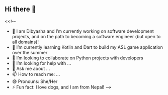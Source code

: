 ## Hi there 👋

<<!--
- 🔭 I am Dibyasha and I’m currently working on software development projects, and on the path to becoming a software engineer (but open to all domains)!
- 🌱 I’m currently learning Kotlin and Dart to build my ASL game application over the summer
- 👯 I’m looking to collaborate on Python projects with developers
- 🤔 I’m looking for help with ...
- 💬 Ask me about ...
- 📫 How to reach me: ...
- 😄 Pronouns: She/Her
- ⚡ Fun fact: I love dogs, and I am from Nepal!
-->
